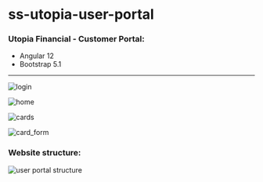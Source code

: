# ss-utopia-user-portal

### Utopia Financial - Customer Portal:
- Angular 12
- Bootstrap 5.1

---

![login](https://user-images.githubusercontent.com/87076278/134111133-2b4576c0-b740-4625-a32f-03c8856f0099.png)

![home](https://user-images.githubusercontent.com/87076278/134111163-a96326df-c663-4ddb-b607-a770307cb2ed.png)

![cards](https://user-images.githubusercontent.com/87076278/134111239-b29d5be3-60d5-41b4-adf2-f6c11bc4af1a.png)

![card_form](https://user-images.githubusercontent.com/87076278/134111248-f21d43c9-e2ed-4de9-87bc-2934376b4a35.png)


### Website structure:

![user portal structure](https://user-images.githubusercontent.com/87076278/132716793-c53c698c-8866-4f03-80e8-eac9c0f8fe32.png)

